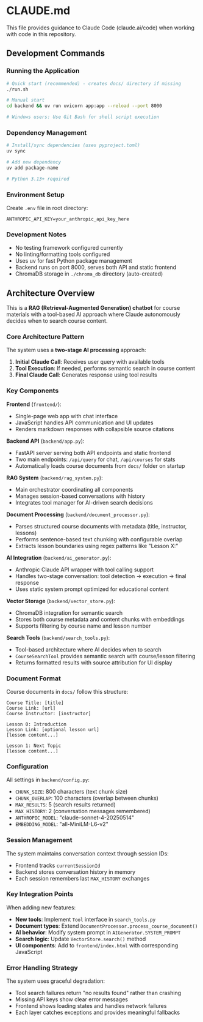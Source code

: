 # CLAUDE.md

This file provides guidance to Claude Code (claude.ai/code) when working with code in this repository.

## Development Commands

### Running the Application
```bash
# Quick start (recommended) - creates docs/ directory if missing
./run.sh

# Manual start
cd backend && uv run uvicorn app:app --reload --port 8000

# Windows users: Use Git Bash for shell script execution
```

### Dependency Management
```bash
# Install/sync dependencies (uses pyproject.toml)
uv sync

# Add new dependency
uv add package-name

# Python 3.13+ required
```

### Environment Setup
Create `.env` file in root directory:
```
ANTHROPIC_API_KEY=your_anthropic_api_key_here
```

### Development Notes
- No testing framework configured currently
- No linting/formatting tools configured
- Uses uv for fast Python package management
- Backend runs on port 8000, serves both API and static frontend
- ChromaDB storage in `./chroma_db` directory (auto-created)

## Architecture Overview

This is a **RAG (Retrieval-Augmented Generation) chatbot** for course materials with a tool-based AI approach where Claude autonomously decides when to search course content.

### Core Architecture Pattern

The system uses a **two-stage AI processing** approach:
1. **Initial Claude Call**: Receives user query with available tools
2. **Tool Execution**: If needed, performs semantic search in course content
3. **Final Claude Call**: Generates response using tool results

### Key Components

**Frontend** (`frontend/`):
- Single-page web app with chat interface
- JavaScript handles API communication and UI updates
- Renders markdown responses with collapsible source citations

**Backend API** (`backend/app.py`):
- FastAPI server serving both API endpoints and static frontend
- Two main endpoints: `/api/query` for chat, `/api/courses` for stats
- Automatically loads course documents from `docs/` folder on startup

**RAG System** (`backend/rag_system.py`):
- Main orchestrator coordinating all components
- Manages session-based conversations with history
- Integrates tool manager for AI-driven search decisions

**Document Processing** (`backend/document_processor.py`):
- Parses structured course documents with metadata (title, instructor, lessons)
- Performs sentence-based text chunking with configurable overlap
- Extracts lesson boundaries using regex patterns like "Lesson X:"

**AI Integration** (`backend/ai_generator.py`):
- Anthropic Claude API wrapper with tool calling support
- Handles two-stage conversation: tool detection → execution → final response
- Uses static system prompt optimized for educational content

**Vector Storage** (`backend/vector_store.py`):
- ChromaDB integration for semantic search
- Stores both course metadata and content chunks with embeddings
- Supports filtering by course name and lesson number

**Search Tools** (`backend/search_tools.py`):
- Tool-based architecture where AI decides when to search
- `CourseSearchTool` provides semantic search with course/lesson filtering
- Returns formatted results with source attribution for UI display

### Document Format

Course documents in `docs/` follow this structure:
```
Course Title: [title]
Course Link: [url]
Course Instructor: [instructor]

Lesson 0: Introduction
Lesson Link: [optional lesson url]
[lesson content...]

Lesson 1: Next Topic
[lesson content...]
```

### Configuration

All settings in `backend/config.py`:
- `CHUNK_SIZE`: 800 characters (text chunk size)
- `CHUNK_OVERLAP`: 100 characters (overlap between chunks) 
- `MAX_RESULTS`: 5 (search results returned)
- `MAX_HISTORY`: 2 (conversation messages remembered)
- `ANTHROPIC_MODEL`: "claude-sonnet-4-20250514"
- `EMBEDDING_MODEL`: "all-MiniLM-L6-v2"

### Session Management

The system maintains conversation context through session IDs:
- Frontend tracks `currentSessionId` 
- Backend stores conversation history in memory
- Each session remembers last `MAX_HISTORY` exchanges

### Key Integration Points

When adding new features:
- **New tools**: Implement `Tool` interface in `search_tools.py`
- **Document types**: Extend `DocumentProcessor.process_course_document()`
- **AI behavior**: Modify system prompt in `AIGenerator.SYSTEM_PROMPT`
- **Search logic**: Update `VectorStore.search()` method
- **UI components**: Add to `frontend/index.html` with corresponding JavaScript

### Error Handling Strategy

The system uses graceful degradation:
- Tool search failures return "no results found" rather than crashing
- Missing API keys show clear error messages
- Frontend shows loading states and handles network failures
- Each layer catches exceptions and provides meaningful fallbacks